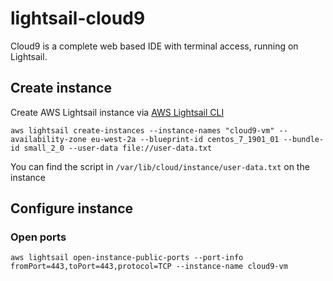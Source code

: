 # lightsail-cloud9
Cloud9 is a complete web based IDE with terminal access, running on Lightsail.

## Create instance
Create AWS Lightsail instance via [AWS Lightsail CLI](https://docs.aws.amazon.com/cli/latest/reference/lightsail/index.html "AWS Lightsail CLI")
```
aws lightsail create-instances --instance-names "cloud9-vm" --availability-zone eu-west-2a --blueprint-id centos_7_1901_01 --bundle-id small_2_0 --user-data file://user-data.txt
```
You can find the script in `/var/lib/cloud/instance/user-data.txt` on the instance

## Configure instance
### Open ports
```
aws lightsail open-instance-public-ports --port-info fromPort=443,toPort=443,protocol=TCP --instance-name cloud9-vm
```
